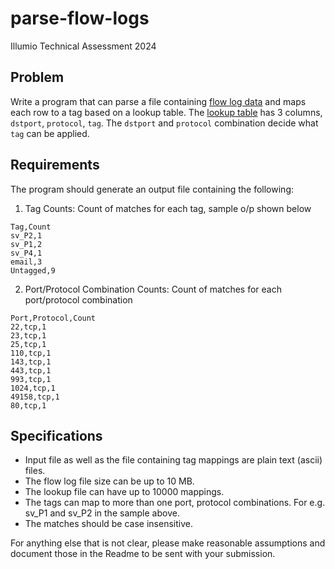 # parse-flow-logs

Illumio Technical Assessment 2024

## Problem

Write a program that can parse a file containing [flow log data](./flowlogs.txt)
and maps each row to a tag based on a lookup table. The [lookup
table](./lookup.csv) has 3 columns, `dstport`, `protocol`, `tag`. The `dstport`
and `protocol` combination decide what `tag` can be applied.

## Requirements

The program should generate an output file containing the following:

1. Tag Counts: Count of matches for each tag, sample o/p shown below

```
Tag,Count
sv_P2,1
sv_P1,2
sv_P4,1
email,3
Untagged,9
```

2. Port/Protocol Combination Counts: Count of matches for each port/protocol
   combination

```
Port,Protocol,Count
22,tcp,1
23,tcp,1
25,tcp,1
110,tcp,1
143,tcp,1
443,tcp,1
993,tcp,1
1024,tcp,1
49158,tcp,1
80,tcp,1
```

## Specifications

- Input file as well as the file containing tag mappings are plain text (ascii)
  files.
- The flow log file size can be up to 10 MB.
- The lookup file can have up to 10000 mappings.
- The tags can map to more than one port, protocol combinations. For e.g. sv_P1
  and sv_P2 in the sample above.
- The matches should be case insensitive.

For anything else that is not clear, please make reasonable assumptions and
document those in the Readme to be sent with your submission.
